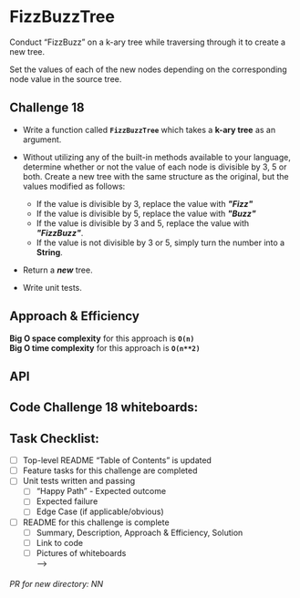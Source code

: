 # FizzBuzzTree
Conduct “FizzBuzz” on a k-ary tree while traversing through it to create a new tree.

Set the values of each of the new nodes depending on the corresponding node value in the source tree.

## Challenge 18
- Write a function called __`FizzBuzzTree`__ which takes a __k-ary tree__ as an argument.
- Without utilizing any of the built-in methods available to your language, determine whether or not the value of each node is divisible by 3, 5 or both. Create a new tree with the same structure as the original, but the values modified as follows:
	- If the value is divisible by 3, replace the value with __*"Fizz"*__
	- If the value is divisible by 5, replace the value with __*"Buzz"*__
	- If the value is divisible by 3 and 5, replace the value with __*"FizzBuzz"*__.
	- If the value is not divisible by 3 or 5, simply turn the number into a __String__. <br>
- Return a __*new*__ tree.

- Write unit tests.

## Approach & Efficiency
__Big O space complexity__ for this approach is __`O(n)`__ <br>
__Big O time complexity__ for this approach is __`O(n**2)`__ <br>

## API
<!-- Descriptions of each method publicly available to my k-ary tree are detailed above (q.v.). -->

<!-- My code is [here]() -->

## Code Challenge 18 whiteboards:
<!-- ![CC-18 FizzBuzzTree - 1](./RELATIVE_PATH) -->
<!-- ![CC-18 FizzBuzzTree - 2](./RELATIVE_PATH) -->
<!-- ![CC-18 FizzBuzzTree - 3](./RELATIVE_PATH) -->


## Task Checklist: <br>
- [ ] Top-level README “Table of Contents” is updated <br>
- [ ] Feature tasks for this challenge are completed <br>
- [ ] Unit tests written and passing <br>
    - [ ] “Happy Path” - Expected outcome <br>
    - [ ] Expected failure <br>
    - [ ] Edge Case (if applicable/obvious) <br>
- [ ] README for this challenge is complete <br>
    - [ ] Summary, Description, Approach & Efficiency, Solution <br>
    - [ ] Link to code <br>
    - [ ] Pictures of whiteboards <br> -->

###### PR for new directory: NN
